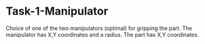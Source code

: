 # Task-1-Manipulator
Choice of one of the two manipulators (optimal) for gripping the part.
The manipulator has X,Y coordinates and a radius. The part has X,Y coordinates.
